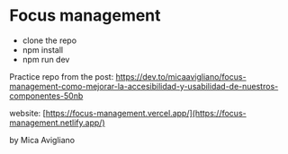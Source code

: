   # Focus management

  - clone the repo
  - npm install
  - npm run dev

Practice repo from the post: https://dev.to/micaavigliano/focus-management-como-mejorar-la-accesibilidad-y-usabilidad-de-nuestros-componentes-50nb

website: [https://focus-management.vercel.app/](https://focus-management.netlify.app/)

by Mica Avigliano
